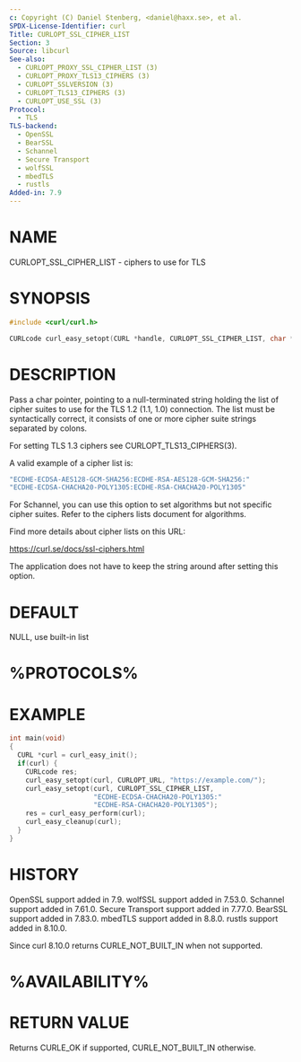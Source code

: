 ```yaml
---
c: Copyright (C) Daniel Stenberg, <daniel@haxx.se>, et al.
SPDX-License-Identifier: curl
Title: CURLOPT_SSL_CIPHER_LIST
Section: 3
Source: libcurl
See-also:
  - CURLOPT_PROXY_SSL_CIPHER_LIST (3)
  - CURLOPT_PROXY_TLS13_CIPHERS (3)
  - CURLOPT_SSLVERSION (3)
  - CURLOPT_TLS13_CIPHERS (3)
  - CURLOPT_USE_SSL (3)
Protocol:
  - TLS
TLS-backend:
  - OpenSSL
  - BearSSL
  - Schannel
  - Secure Transport
  - wolfSSL
  - mbedTLS
  - rustls
Added-in: 7.9
---
```


# NAME

CURLOPT_SSL_CIPHER_LIST - ciphers to use for TLS

# SYNOPSIS

~~~c
#include <curl/curl.h>

CURLcode curl_easy_setopt(CURL *handle, CURLOPT_SSL_CIPHER_LIST, char *list);
~~~

# DESCRIPTION

Pass a char pointer, pointing to a null-terminated string holding the list of
cipher suites to use for the TLS 1.2 (1.1, 1.0) connection. The list must
be syntactically correct, it consists of one or more cipher suite strings
separated by colons.

For setting TLS 1.3 ciphers see CURLOPT_TLS13_CIPHERS(3).

A valid example of a cipher list is:
~~~c
"ECDHE-ECDSA-AES128-GCM-SHA256:ECDHE-RSA-AES128-GCM-SHA256:"
"ECDHE-ECDSA-CHACHA20-POLY1305:ECDHE-RSA-CHACHA20-POLY1305"
~~~

For Schannel, you can use this option to set algorithms but not specific
cipher suites. Refer to the ciphers lists document for algorithms.

Find more details about cipher lists on this URL:

 https://curl.se/docs/ssl-ciphers.html

The application does not have to keep the string around after setting this
option.

# DEFAULT

NULL, use built-in list

# %PROTOCOLS%

# EXAMPLE

~~~c
int main(void)
{
  CURL *curl = curl_easy_init();
  if(curl) {
    CURLcode res;
    curl_easy_setopt(curl, CURLOPT_URL, "https://example.com/");
    curl_easy_setopt(curl, CURLOPT_SSL_CIPHER_LIST,
                     "ECDHE-ECDSA-CHACHA20-POLY1305:"
                     "ECDHE-RSA-CHACHA20-POLY1305");
    res = curl_easy_perform(curl);
    curl_easy_cleanup(curl);
  }
}
~~~

# HISTORY

OpenSSL support added in 7.9.
wolfSSL support added in 7.53.0.
Schannel support added in 7.61.0.
Secure Transport support added in 7.77.0.
BearSSL support added in 7.83.0.
mbedTLS support added in 8.8.0.
rustls support added in 8.10.0.

Since curl 8.10.0 returns CURLE_NOT_BUILT_IN when not supported.

# %AVAILABILITY%

# RETURN VALUE

Returns CURLE_OK if supported, CURLE_NOT_BUILT_IN otherwise.
